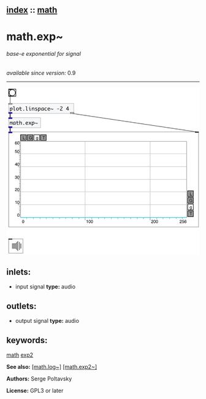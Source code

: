 [index](index.html) :: [math](category_math.html)
---

# math.exp~

###### base-e exponential for signal

*available since version:* 0.9

---




[![example](../examples/img/math.exp~.jpg)](../examples/pd/math.exp~.pd)









## inlets:

* input signal 
__type:__ audio<br>



## outlets:

* output signal
__type:__ audio<br>



## keywords:

[math](keywords/math.html)
[exp2](keywords/exp2.html)



**See also:**
[\[math.log~\]](math.log~.html)
[\[math.exp2~\]](math.exp2~.html)




**Authors:** Serge Poltavsky




**License:** GPL3 or later





